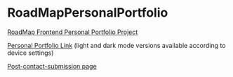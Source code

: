 # RoadMapPersonalPortfolio
<p><a href="https://roadmap.sh/projects/portfolio-website">RoadMap Frontend Personal Portfolio Project</a></p>
<p><a href="https://chaotiqueroog.github.io/RoadMapPersonalPortfolio/">Personal Portfolio Link</a> (light and dark mode versions available according to device settings)</p>
<p><a href="https://htmlpreview.github.io/?https://raw.githubusercontent.com/chaotiqueroog/RoadMapPersonalPortfolio/main/submit.html">Post-contact-submission page</a></p>

